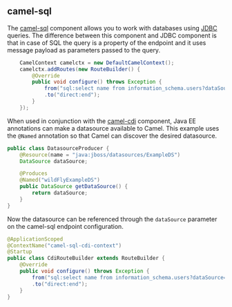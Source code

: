 ## camel-sql

The [camel-sql](http://camel.apache.org/sql-component.html) component allows you to work with databases using [JDBC](http://camel.apache.org/jdbc.html) queries. The difference between this component and JDBC component is that in case of SQL the query is a property of the endpoint and it uses message payload as parameters passed to the query.

```java
    CamelContext camelctx = new DefaultCamelContext();
    camelctx.addRoutes(new RouteBuilder() {
        @Override
        public void configure() throws Exception {
            from("sql:select name from information_schema.users?dataSource=java:jboss/datasources/ExampleDS")
            .to("direct:end");
        }
    });
```

When used in conjunction with the [camel-cdi](camel-cdi.md) component, Java EE annotations can make a datasource available to Camel. This example uses the `@Named` annotation so that Camel can discover the desired datasource.

```java
public class DatasourceProducer {
    @Resource(name = "java:jboss/datasources/ExampleDS")
    DataSource dataSource;

    @Produces
    @Named("wildFlyExampleDS")
    public DataSource getDataSource() {
        return dataSource;
    }
}
```

Now the datasource can be referenced through the `dataSource` parameter on the camel-sql endpoint configuration.

```java
@ApplicationScoped
@ContextName("camel-sql-cdi-context")
@Startup
public class CdiRouteBuilder extends RouteBuilder {
    @Override
    public void configure() throws Exception {
        from("sql:select name from information_schema.users?dataSource=wildFlyExampleDS")
        .to("direct:end");
    }
}
```
